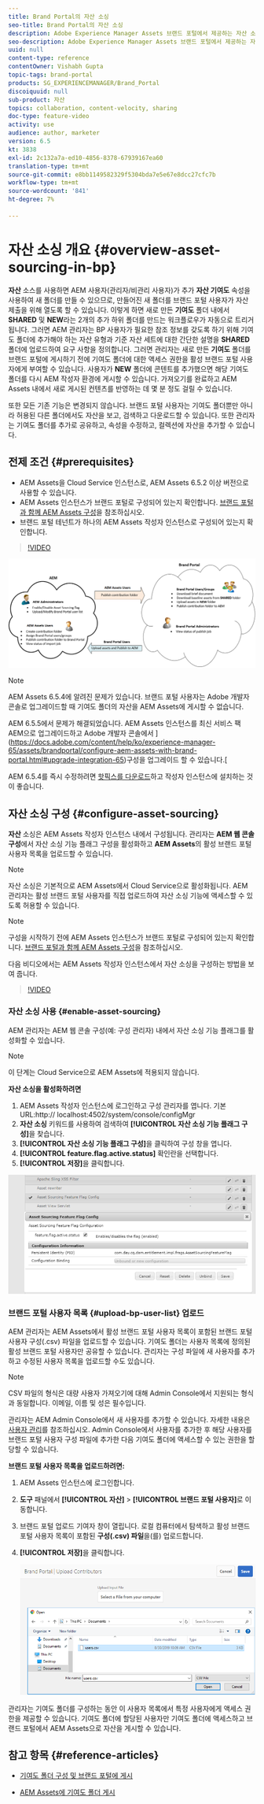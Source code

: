 ```yaml
---
title: Brand Portal의 자산 소싱
seo-title: Brand Portal의 자산 소싱
description: Adobe Experience Manager Assets 브랜드 포털에서 제공하는 자산 소싱 기능에 대한 통찰력을 얻을 수 있습니다.
seo-description: Adobe Experience Manager Assets 브랜드 포털에서 제공하는 자산 소싱 기능에 대한 통찰력을 얻을 수 있습니다.
uuid: null
content-type: reference
contentOwner: Vishabh Gupta
topic-tags: brand-portal
products: SG_EXPERIENCEMANAGER/Brand_Portal
discoiquuid: null
sub-product: 자산
topics: collaboration, content-velocity, sharing
doc-type: feature-video
activity: use
audience: author, marketer
version: 6.5
kt: 3838
exl-id: 2c132a7a-ed10-4856-8378-67939167ea60
translation-type: tm+mt
source-git-commit: e8bb1149582329f5304bda7e5e67e8dcc27cfc7b
workflow-type: tm+mt
source-wordcount: '841'
ht-degree: 7%

---
```


# 자산 소싱 개요 {#overview-asset-sourcing-in-bp}

**자산** 소스를 사용하면 AEM 사용자(관리자/비관리 사용자)가 추가  **자산 기여도** 속성을 사용하여 새 폴더를 만들 수 있으므로, 만들어진 새 폴더를 브랜드 포털 사용자가 자산 제출을 위해 열도록 할 수 있습니다. 이렇게 하면 새로 만든 **기여도** 폴더 내에서 **SHARED** 및 **NEW**&#x200B;라는 2개의 추가 하위 폴더를 만드는 워크플로우가 자동으로 트리거됩니다. 그러면 AEM 관리자는 BP 사용자가 필요한 참조 정보를 갖도록 하기 위해 기여도 폴더에 추가해야 하는 자산 유형과 기준 자산 세트에 대한 간단한 설명을 **SHARED** 폴더에 업로드하여 요구 사항을 정의합니다. 그러면 관리자는 새로 만든 **기여도** 폴더를 브랜드 포털에 게시하기 전에 기여도 폴더에 대한 액세스 권한을 활성 브랜드 포털 사용자에게 부여할 수 있습니다. 사용자가 **NEW** 폴더에 콘텐트를 추가했으면 해당 기여도 폴더를 다시 AEM 작성자 환경에 게시할 수 있습니다. 가져오기를 완료하고 AEM Assets 내에서 새로 게시된 컨텐츠를 반영하는 데 몇 분 정도 걸릴 수 있습니다.

또한 모든 기존 기능은 변경되지 않습니다. 브랜드 포털 사용자는 기여도 폴더뿐만 아니라 허용된 다른 폴더에서도 자산을 보고, 검색하고 다운로드할 수 있습니다. 또한 관리자는 기여도 폴더를 추가로 공유하고, 속성을 수정하고, 컬렉션에 자산을 추가할 수 있습니다.

## 전제 조건 {#prerequisites}

* AEM Assets을 Cloud Service 인스턴스로, AEM Assets 6.5.2 이상 버전으로 사용할 수 있습니다.
* AEM Assets 인스턴스가 브랜드 포털로 구성되어 있는지 확인합니다. [브랜드 포털과 함께 AEM Assets 구성](../using/configure-aem-assets-with-brand-portal.md)을 참조하십시오.
* 브랜드 포털 테넌트가 하나의 AEM Assets 작성자 인스턴스로 구성되어 있는지 확인합니다.

>[!VIDEO](https://video.tv.adobe.com/v/29365/?quality=12)

![브랜드 포털 자산 소싱](assets/asset-sourcing.png)


>[!NOTE]
>
>AEM Assets 6.5.4에 알려진 문제가 있습니다. 브랜드 포털 사용자는 Adobe 개발자 콘솔로 업그레이드할 때 기여도 폴더의 자산을 AEM Assets에 게시할 수 없습니다.
>
>AEM 6.5.5에서 문제가 해결되었습니다. AEM Assets 인스턴스를 최신 서비스 팩 AEM으로 업그레이드하고 Adobe 개발자 콘솔에서 ](https://docs.adobe.com/content/help/ko/experience-manager-65/assets/brandportal/configure-aem-assets-with-brand-portal.html#upgrade-integration-65)구성을 업그레이드 할 수 있습니다.[
>
>AEM 6.5.4를 즉시 수정하려면 [핫픽스를 다운로드](https://www.adobeaemcloud.com/content/marketplace/marketplaceProxy.html?packagePath=/content/companies/public/adobe/packages/cq650/hotfix/cq-6.5.0-hotfix-33041)하고 작성자 인스턴스에 설치하는 것이 좋습니다.

## 자산 소싱 구성 {#configure-asset-sourcing}

**자산** 소싱은 AEM Assets 작성자 인스턴스 내에서 구성됩니다. 관리자는 **AEM 웹 콘솔 구성**&#x200B;에서 자산 소싱 기능 플래그 구성을 활성화하고 **AEM Assets**&#x200B;의 활성 브랜드 포털 사용자 목록을 업로드할 수 있습니다.

>[!NOTE]
>
>자산 소싱은 기본적으로 AEM Assets에서 Cloud Service으로 활성화됩니다. AEM 관리자는 활성 브랜드 포털 사용자를 직접 업로드하여 자산 소싱 기능에 액세스할 수 있도록 허용할 수 있습니다.

>[!NOTE]
>
>구성을 시작하기 전에 AEM Assets 인스턴스가 브랜드 포털로 구성되어 있는지 확인합니다. [브랜드 포털과 함께 AEM Assets 구성](../using/configure-aem-assets-with-brand-portal.md)을 참조하십시오.

다음 비디오에서는 AEM Assets 작성자 인스턴스에서 자산 소싱을 구성하는 방법을 보여 줍니다.

>[!VIDEO](https://video.tv.adobe.com/v/29771)

### 자산 소싱 사용 {#enable-asset-sourcing}

AEM 관리자는 AEM 웹 콘솔 구성(예: 구성 관리자) 내에서 자산 소싱 기능 플래그를 활성화할 수 있습니다.

>[!NOTE]
>
>이 단계는 Cloud Service으로 AEM Assets에 적용되지 않습니다.


**자산 소싱을 활성화하려면**
1. AEM Assets 작성자 인스턴스에 로그인하고 구성 관리자를 엽니다.
기본 URL:http:// localhost:4502/system/console/configMgr
1. **자산 소싱** 키워드를 사용하여 검색하여 **[!UICONTROL 자산 소싱 기능 플래그 구성]**&#x200B;을 찾습니다.
1. **[!UICONTROL 자산 소싱 기능 플래그 구성]**&#x200B;을 클릭하여 구성 창을 엽니다.
1. **[!UICONTROL feature.flag.active.status]** 확인란을 선택합니다.
1. **[!UICONTROL 저장]**&#x200B;을 클릭합니다.

![](assets/enable-asset-sourcing.png)

### 브랜드 포털 사용자 목록 {#upload-bp-user-list} 업로드

AEM 관리자는 AEM Assets에서 활성 브랜드 포털 사용자 목록이 포함된 브랜드 포털 사용자 구성(.csv) 파일을 업로드할 수 있습니다. 기여도 폴더는 사용자 목록에 정의된 활성 브랜드 포털 사용자만 공유할 수 있습니다. 관리자는 구성 파일에 새 사용자를 추가하고 수정된 사용자 목록을 업로드할 수도 있습니다.

>[!NOTE]
>
>CSV 파일의 형식은 대량 사용자 가져오기에 대해 Admin Console에서 지원되는 형식과 동일합니다. 이메일, 이름 및 성은 필수입니다.

관리자는 AEM Admin Console에서 새 사용자를 추가할 수 있습니다. 자세한 내용은 [사용자 관리](brand-portal-adding-users.md)를 참조하십시오. Admin Console에서 사용자를 추가한 후 해당 사용자를 브랜드 포털 사용자 구성 파일에 추가한 다음 기여도 폴더에 액세스할 수 있는 권한을 할당할 수 있습니다.

**브랜드 포털 사용자 목록을 업로드하려면:**
1. AEM Assets 인스턴스에 로그인합니다.
1. **도구** 패널에서 **[!UICONTROL 자산]** > **[!UICONTROL 브랜드 포털 사용자]**&#x200B;로 이동합니다.

1. 브랜드 포털 업로드 기여자 창이 열립니다.
로컬 컴퓨터에서 탐색하고 활성 브랜드 포털 사용자 목록이 포함된 **구성(.csv) 파일**&#x200B;을(를) 업로드합니다.
1. **[!UICONTROL 저장]**&#x200B;을 클릭합니다.

   ![](assets/upload-user-list2.png)


관리자는 기여도 폴더를 구성하는 동안 이 사용자 목록에서 특정 사용자에게 액세스 권한을 제공할 수 있습니다. 기여도 폴더에 할당된 사용자만 기여도 폴더에 액세스하고 브랜드 포털에서 AEM Assets으로 자산을 게시할 수 있습니다.

## 참고 항목 {#reference-articles}

* [기여도 폴더 구성 및 브랜드 포털에 게시](brand-portal-publish-contribution-folder-to-brand-portal.md)

* [AEM Assets에 기여도 폴더 게시](brand-portal-publish-contribution-folder-to-aem-assets.md)
